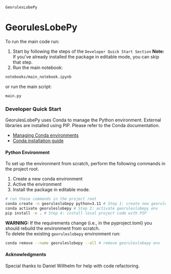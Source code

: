 `GeorulesLobePy`

# GeorulesLobePy
To run the main code run: 
1. Start by following the steps of the `Developer Quick Start Section`
**Note:** If you've already installed the package in editable mode, you can skip that step.
2. Run the main notebook:
``` bash
notebooks/main_notebook.ipynb
```
or run the main script:
```bash
main.py
```  


### Developer Quick Start
GeorulesLobePy uses Conda to manage the Python environment. External libraries are installed using PIP. Please refer to the Conda documentation.  
- [Managing Conda environments](https://conda.io/projects/conda/en/latest/user-guide/tasks/manage-environments.html#creating-an-environment-with-commands)
- [Conda installation guide](https://conda.io/projects/conda/en/latest/user-guide/getting-started.html#)

#### Python Environment
To set up the environment from scratch, perform the following commands in the project root. 

1. Create a new conda environment
2. Active the environment
3. Install the package in editable mode.
```bash
# run these commands in the project root
conda create -n georuleslobepy python=3.11 # Step 1: create new georuleslobepy env
conda activate georuleslobepy # Step 2: activate georuleslobepy env
pip install -e . # Step 4: install local project code with PIP 
```

**WARNING:** If the requirements change (i.e., in the pyproject.toml) you should rebuild the environment from scratch.  
To delete the existing `georuleslobepy` environment run: 
```bash
conda remove --name georuleslobepy --all # remove georuleslobepy env
```

#### Acknowledgments

Special thanks to Daniel Willhelm for help with code refactoring.


